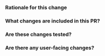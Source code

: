 <!--
Thanks for opening a pull request!

If you're new to Parquet-Java, information on how to contribute can be found here: https://parquet.apache.org/docs/contribution-guidelines/contributing

Please open a GitHub issue for this pull request: https://github.com/apache/parquet-java/issues/new/choose
and format pull request title as below:

    GH-${GITHUB_ISSUE_ID}: ${SUMMARY}

or simply use the title below if it is a minor issue:

    MINOR: ${SUMMARY}

-->

### Rationale for this change


### What changes are included in this PR?


### Are these changes tested?


### Are there any user-facing changes?


<!-- Please uncomment the line below and replace ${GITHUB_ISSUE_ID} with the actual Github issue id. -->
<!-- Closes #${GITHUB_ISSUE_ID} -->
